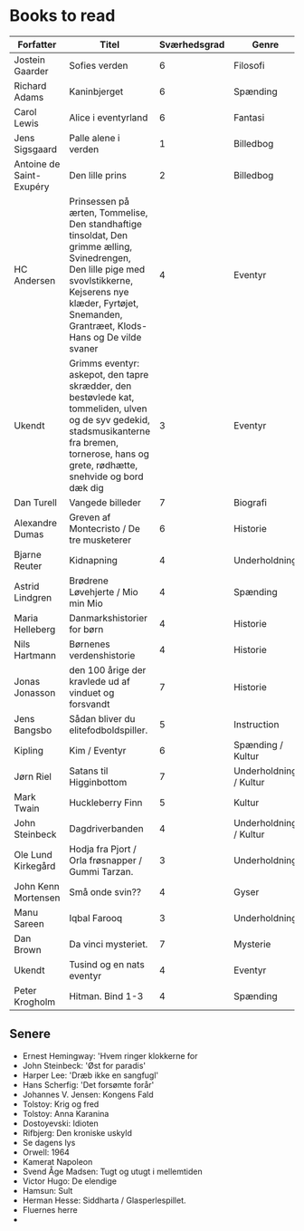 # Books to read
| Forfatter | Titel | Sværhedsgrad |Genre|
| -- | -- | -- |--|
| Jostein Gaarder|Sofies verden|6|Filosofi|
|Richard Adams | Kaninbjerget|6|Spænding|
|Carol Lewis| Alice i eventyrland|6|Fantasi|
|Jens Sigsgaard | Palle alene i verden|1|Billedbog|
|Antoine de Saint-Exupéry | Den lille prins|2|Billedbog|
| HC Andersen| Prinsessen på ærten, Tommelise, Den standhaftige tinsoldat, Den grimme ælling, Svinedrengen, Den lille pige med svovlstikkerne, Kejserens nye klæder, Fyrtøjet, Snemanden, Grantræet, Klods-Hans og De vilde svaner|4|Eventyr|
|Ukendt | Grimms eventyr: askepot, den tapre skrædder, den bestøvlede kat, tommeliden, ulven og de syv gedekid, stadsmusikanterne fra bremen, tornerose, hans og grete, rødhætte, snehvide og bord dæk dig|3|Eventyr|
|  Dan Turell| Vangede billeder|7|Biografi|
|Alexandre Dumas | Greven af Montecristo / De tre musketerer|6|Historie|
|  Bjarne Reuter| Kidnapning|4|Underholdning|
|  Astrid Lindgren| Brødrene Løvehjerte / Mio min Mio|4|Spænding|
|  Maria Helleberg| Danmarkshistorier for børn|4|Historie|
|  Nils Hartmann| Børnenes verdenshistorie|4|Historie|
|  Jonas Jonasson| den 100 årige der kravlede ud af vinduet og forsvandt|7|Historie|
|  Jens Bangsbo| Sådan bliver du elitefodboldspiller.|5|Instruction|
|  Kipling| Kim / Eventyr|6|Spænding / Kultur|
|  Jørn Riel| Satans til Higginbottom|7|Underholdning / Kultur|
|  Mark Twain| Huckleberry Finn|5|Kultur|
|  John Steinbeck| Dagdriverbanden|4|Underholdning / Kultur|
|  Ole Lund Kirkegård| Hodja fra Pjort / Orla frøsnapper / Gummi Tarzan.|3|Underholdning|
|  John Kenn Mortensen| Små onde svin??|4|Gyser|
|  Manu Sareen| Iqbal Farooq|3|Underholdning|
|  Dan Brown| Da vinci mysteriet.|7|Mysterie|
| Ukendt | Tusind og en nats eventyr|4|Eventyr|
|Peter Krogholm| Hitman. Bind 1-3|4|Spænding|
    

 
    













## Senere
- Ernest Hemingway: 'Hvem ringer klokkerne for
- John Steinbeck: 'Øst for paradis'
- Harper Lee: 'Dræb ikke en sangfugl' 
- Hans Scherfig: 'Det forsømte forår'
- Johannes V. Jensen: Kongens Fald 
- Tolstoy: Krig og fred
- Tolstoy: Anna Karanina
- Dostoyevski: Idioten
- Rifbjerg: Den kroniske uskyld
- Se dagens lys
- Orwell: 1964
- Kamerat Napoleon
- Svend Åge Madsen: Tugt og utugt i mellemtiden
- Victor Hugo: De elendige
- Hamsun: Sult
- Herman Hesse: Siddharta / Glasperlespillet.
- Fluernes herre
- 
